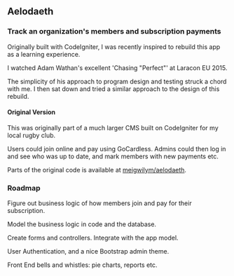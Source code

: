 ## Aelodaeth

### Track an organization's members and subscription payments

Originally built with CodeIgniter, I was recently inspired to rebuild this app as a learning experience. 

I watched Adam Wathan's excellent 'Chasing "Perfect"' at Laracon EU 2015. 

The simplicity of his approach to program design and testing struck a chord with me. I then sat down and tried a similar approach to the design of this rebuild. 

#### Original Version

This was originally part of a much larger CMS built on CodeIgniter for my local rugby club. 

Users could join online and pay using GoCardless. Admins could then log in and see who was up to date, and mark members with new payments etc. 

Parts of the original code is available at [meigwilym/aelodaeth](http://github.com/meigwilym/aelodaeth). 

### Roadmap 

Figure out business logic of how members join and pay for their subscription. 

Model the business logic in code and the database. 

Create forms and controllers. Integrate with the app model. 

User Authentication, and a nice Bootstrap admin theme. 

Front End bells and whistles: pie charts, reports etc. 